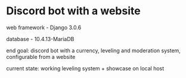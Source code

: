 # Discord bot with a website
web framework - Django 3.0.6

database - 10.4.13-MariaDB 

end goal:
  discord bot with a currency, leveling and moderation system, configurable from a website
 
 
current state:
  working leveling system + showcase on local host
 
